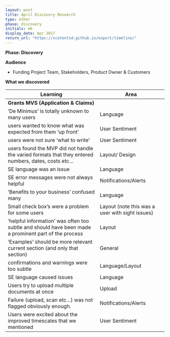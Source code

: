 ```yaml
---
layout: post
title: April Discovery Research
type: other
phase: discovery
initials: mk
display_date: Apr 2017
return_url: "https://scotentsd.github.io/export/timeline/"
---
```


**Phase: Discovery**

**Audience**
- Funding Project Team, Stakeholders, Product Owner & Customers

**What we discovered**

Learning | Area
--- | ---
**Grants MVS (Application & Claims)** | 	
‘De Minimus’ is totally unknown to many users	| Language
users wanted to know what was expected from them ‘up front’	| User Sentiment
users were not sure ‘what to write’	| User Sentiment
users found the MVP did not handle the varied formats that they entered numbers, dates, costs etc…	| Layout/ Design
SE language was an issue	| Language
SE error messages were not always helpful	| Notifications/Alerts
‘Benefits to your business’ confused many	| Language
Small check box’s were a problem for some users	| Layout (note this was a user with sight issues)
‘helpful information’ was often too subtle and should have been made a prominent part of the process	| Layout
‘Examples’ should be more relevant current section (and only that section)	| General
confirmations and warnings were too subtle	| Language/Layout
SE language caused issues	| Language
Users try to upload multiple documents at once	| Upload
Failure (upload, scan etc…) was not flagged obviously enough.	| Notifications/Alerts
Users were excited about the improved timescales that we mentioned	| User Sentiment





<!--more-->
